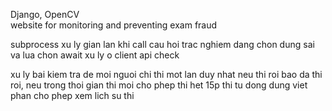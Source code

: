Django, OpenCV
<br />
website for monitoring and preventing exam fraud 

subprocess xu ly gian lan khi call 
cau hoi trac nghiem dang chon dung sai va lua chon 
await xu ly o client 
api check 

xu ly bai kiem tra de moi nguoi chi thi mot lan duy nhat 
neu thi roi bao da thi roi, neu trong thoi gian thi moi cho phep thi 
het 15p thi tu dong dung
viet phan cho phep xem lich su thi 